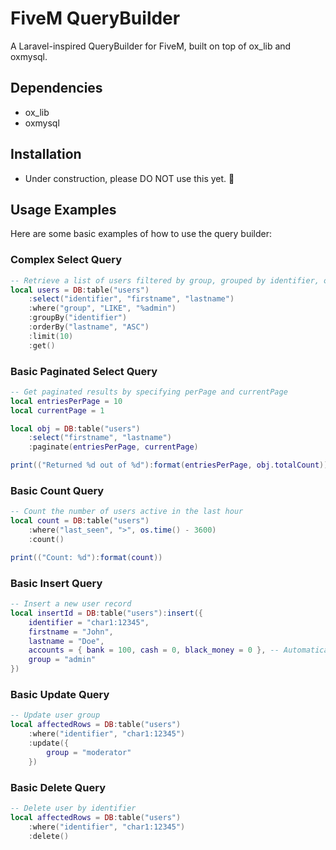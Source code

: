 # FiveM QueryBuilder

A Laravel-inspired QueryBuilder for FiveM, built on top of ox_lib and oxmysql.

## Dependencies

- ox_lib
- oxmysql

## Installation

- Under construction, please DO NOT use this yet. 🚧

## Usage Examples

Here are some basic examples of how to use the query builder:

### Complex Select Query

```lua
-- Retrieve a list of users filtered by group, grouped by identifier, ordered by lastname, and limited to 10 results
local users = DB:table("users")
    :select("identifier", "firstname", "lastname")
    :where("group", "LIKE", "%admin")
    :groupBy("identifier")
    :orderBy("lastname", "ASC")
    :limit(10)
    :get()
```

### Basic Paginated Select Query

```lua
-- Get paginated results by specifying perPage and currentPage
local entriesPerPage = 10
local currentPage = 1

local obj = DB:table("users")
    :select("firstname", "lastname")
    :paginate(entriesPerPage, currentPage)

print(("Returned %d out of %d"):format(entriesPerPage, obj.totalCount))
```

### Basic Count Query

```lua
-- Count the number of users active in the last hour
local count = DB:table("users")
    :where("last_seen", ">", os.time() - 3600)
    :count()

print(("Count: %d"):format(count))
```

### Basic Insert Query

```lua
-- Insert a new user record
local insertId = DB:table("users"):insert({
    identifier = "char1:12345",
    firstname = "John",
    lastname = "Doe",
    accounts = { bank = 100, cash = 0, black_money = 0 }, -- Automatically parsed as JSON string
    group = "admin"
})
```

### Basic Update Query

```lua
-- Update user group
local affectedRows = DB:table("users")
    :where("identifier", "char1:12345")
    :update({
        group = "moderator"
    })
```

### Basic Delete Query

```lua
-- Delete user by identifier
local affectedRows = DB:table("users")
    :where("identifier", "char1:12345")
    :delete()
```
